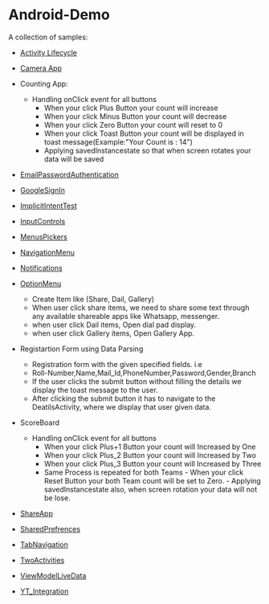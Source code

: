 # Android-Demo
A collection of samples:

- [Activity Lifecycle](https://developer.android.com/guide/components/activities/activity-lifecycle)
- [Camera App](https://developer.android.com/reference/android/widget/Gallery)
- Counting App: 
  - Handling onClick event for all buttons
      - When your click Plus Button your count will increase
      - When your click Minus Button your count will decrease
      - When your click Zero Button your count will reset to 0
      - When your click Toast Button your count will be displayed in toast message(Example:"Your Count is : 14")
      - Applying savedInstancestate so that when screen rotates your data will be saved
      
- [EmailPasswordAuthentication](https://firebase.google.com/docs/auth/android/email-link-auth)
- [GoogleSignIn](https://firebase.google.com/docs/auth/android/google-signin)
- [ImplicitIntentTest](ImplicitIntentTest)
- [InputControls](https://developer.android.com/codelabs/android-training-input-controls#0)
- [MenusPickers](https://google-developer-training.github.io/android-developer-fundamentals-course-concepts-v2/unit-2-user-experience/lesson-4-user-interaction/4-3-c-menus-and-pickers/4-3-c-menus-and-pickers.html)
- [NavigationMenu](https://material.io/components/navigation-drawer)
- [Notifications](https://developer.android.com/training/notify-user/build-notification)
- [OptionMenu](https://developer.android.com/guide/topics/ui/menus)
    - Create Item like (Share, Dail, Gallery)
    - When user click share items, we need to share some text through any available shareable apps like Whatsapp, messenger.
    - when user click Dail items, Open dial pad display.
    - when user click Gallery items, Open Gallery App.
- Registartion Form using Data Parsing
    - Registration form with the given specified fields. i.e
     - Roll-Number,Name,Mail_Id,PhoneNumber,Password,Gender,Branch
     - If the user clicks the submit button without filling the details we display the toast message to the user.
     - After clicking the submit button it has to navigate to the DeatilsActivity, where we display that user given data.
- ScoreBoard
    - Handling onClick event for all buttons
        - When your click Plus+1 Button your count will Increased by One
        - When your click Plus_2 Button your count will Increased by Two
         - When your click Plus_3 Button your count will Increased by Three
         - Same Process is repeated for both Teams
          - When your click Reset Button your both Team count will be set to Zero.
          - Applying savedInstancestate also, when screen rotation your data will not be lose.
 - [ShareApp](https://stackoverflow.com/questions/9948373/android-share-plain-text-using-intent-to-all-messaging-apps)
 - [SharedPrefrences](https://developer.android.com/training/data-storage/shared-preferences)
 - [TabNavigation](https://developer.android.com/guide/navigation/navigation-swipe-view)
 - [TwoActivities](https://developer.android.com/codelabs/android-training-create-an-activity?index=..%2F..%2Fandroid-training#0)
 - [ViewModelLiveData](https://google-developer-training.github.io/android-developer-fundamentals-course-concepts-v2/unit-4-saving-user-data/lesson-10-storing-data-with-room/10-1-c-room-livedata-viewmodel/10-1-c-room-livedata-viewmodel.html)
 - [YT_Integration](https://github.com/PierfrancescoSoffritti/android-youtube-player)
